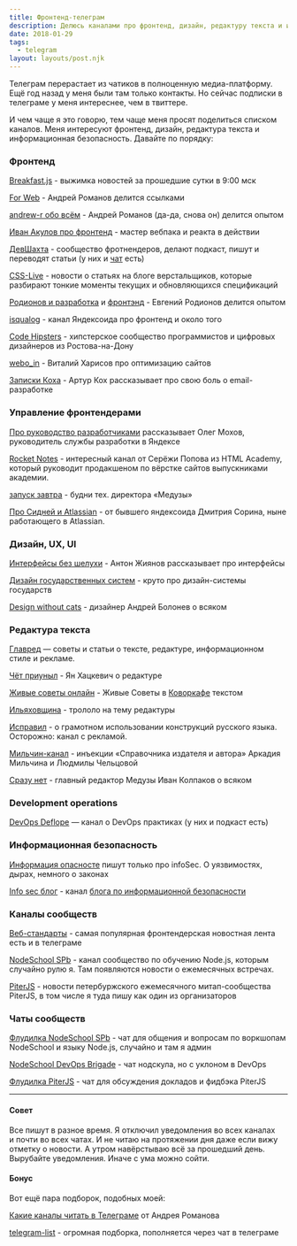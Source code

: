 ```yaml
---
title: Фронтенд-телеграм
description: Делюсь каналами про фронтенд, дизайн, редактуру текста и инфо-безопасность
date: 2018-01-29
tags:
  - telegram
layout: layouts/post.njk
---
```


Телеграм перерастает из чатиков в полноценную медиа-платформу. Ещё год назад у меня были там только контакты. Но сейчас подписки в телеграме у меня интереснее, чем в твиттере.

И чем чаще я это говорю, тем чаще меня просят поделиться списком каналов. Меня интересуют фронтенд, дизайн, редактура текста и информационная безопасность. Давайте по порядку:

### Фронтенд

[Breakfast.js](https://t.me/breakfastjs) - выжимка новостей за прошедшие сутки в 9:00 мск

[For Web](https://t.me/forwebdev) - Андрей Романов делится ссылками

[andrew-r обо всём](https://t.me/andrew_r_notes) - Андрей Романов (да-да, снова он) делится опытом

[Иван Акулов про фронтенд](https://t.me/iamakulov_channel) - мастер вебпака и реакта в действии

[ДевШахта](https://t.me/devSchachtChannel) - сообщество фротнендеров, делают подкаст, пишут и переводят статьи (у них и [чат](https://t.me/devSchacht) есть)

[CSS-Live](https://t.me/css_live_news) - новости о статьях на блоге верстальщиков, которые разбирают тонкие моменты текущих и обновляющихся спецификаций

[Родионов и разработка](https://t.me/joinchat/AAAAAE--HPaYhq7cN4gyJQ) и [фронтэнд](https://t.me/joinchat/AAAAAEJm-90MEdkLhYprhw) - Евгений Родионов делится опытом

[isqualog](https://t.me/isqualog) - канал Яндексоида про фронтенд и около того

[Code Hipsters](https://t.me/codehipsters) - хипстерское сообщество программистов и цифровых дизайнеров из Ростова-на-Дону

[webo_in](https://t.me/webo_ru) - Виталий Харисов про оптимизацию сайтов

[Записки Коха](https://t.me/emaildev) - Артур Кох рассказывает про свою боль о email-разработке

### Управление фронтендерами

[Про руководство разработчиками](https://t.me/teamleading) рассказывает Олег Мохов, руководитель службы разработки в Яндексе

[Rocket Notes](https://t.me/rocket_notes) - интересный канал от Серёжи Попова из HTML Academy, который руководит продакшеном по вёрстке сайтов выпускниками академии.

[запуск завтра](https://t.me/ctodaily) - будни тех. директора «Медузы»

[Про Сидней и Atlassian](https://t.me/dmitriisorin) - от бывшего яндексоида Дмитрия Сорина, ныне работающего в Atlassian.

### Дизайн, UX, UI

[Интерфейсы без шелухи](https://t.me/dangry) - Антон Жиянов рассказывает про интерфейсы

[Дизайн государственных систем](https://t.me/govdesign) - круто про дизайн-системы государств

[Design without cats](https://t.me/design_without_cats) - дизайнер Андрей Болонев о всяком

### Редактура текста

[Главред](https://t.me/glvrdru) — советы и статьи о тексте, редактуре, информационном стиле и рекламе.

[Чёт приуныл](https://t.me/priunil) - Ян Хацкевич о редактуре

[Живые советы онлайн](https://t.me/livesoviet) - Живые Советы в [Коворкафе](https://bureau.ru/coworkafe/) текстом

[Ильяховщина](https://t.me/ilyahov_daily) - трололо на тему редактуры

[Исправил](https://t.me/ispravil) - о грамотном использовании конструкций русского языка. Осторожно: канал с рекламой.

[Мильчин-канал](https://t.me/milchinchannel) - инъекции «Справочника издателя и автора» Аркадия Мильчина и Людмилы Чельцовой

[Сразу нет](https://t.me/srazunet) - главный редактор Медузы Иван Колпаков о всяком

### Development operations

[DevOps Deflope](https://t.me/devops_deflope) — канал о DevOps практиках (у них и подкаст есть)

### Информационная безопасность

[Информация опасносте](https://t.me/alexmakus) пишут только про infoSec. О уязвимостях, дырах, немного о законах

[Info sec блог](https://t.me/vulns) - канал [блога по информационной безопасности](https://securityz.net/)

### Каналы сообществ

[Веб-стандарты](https://t.me/webstandards_ru) - самая популярная фронтендерская новостная лента есть и в телеграме

[NodeSchool SPb](https://t.me/nodeschoolspb) - канал сообщество по обучению Node.js, которым случайно рулю я. Там появляются новости о ежемесячных встречах.

[PiterJS](https://t.me/piterjs) - новости петербуржского ежемесячного митап-сообщества PiterJS, в том числе я туда пишу как один из организаторов

### Чаты сообществ

[Флудилка NodeSchool SPb](https://t.me/nodeschoolspb_group) - чат для общения и вопросам по воркшопам NodeSchool и языку Node.js, случайно и там я админ

[NodeSchool DevOps Brigade](https://t.me/nodeschool_devops_ru) - чат нодскула, но с уклоном в DevOps

[Флудилка PiterJS](https://t.me/piterjsflood) - чат для обсуждения докладов и фидбэка PiterJS

<hr>

#### Совет

Все пишут в разное время. Я отключил уведомления во всех каналах и&nbsp;почти во всех чатах. И не читаю на протяжении дня даже если вижу отметку о новости. А утром навёрстываю всё за прошедший день. Вырубайте уведомления. Иначе с ума можно сойти.

#### Бонус

Вот ещё пара подборок, подобных моей:

[Какие каналы читать в Телеграме](http://andrew-r.ru/notes/telegram-channels) от Андрея Романова

[telegram-list](https://github.com/goq/telegram-list) - огромная подборка, пополняется через чат в телеграме
